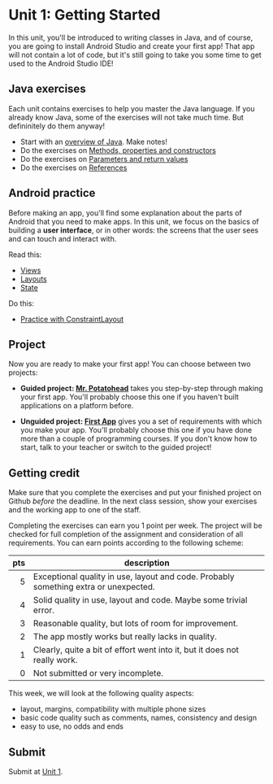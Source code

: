# Unit 1: Getting Started

In this unit, you'll be introduced to writing classes in Java, and of course, you are going to install Android Studio and create your first app! That app will not contain a lot of code, but it's still going to take you some time to get used to the Android Studio IDE!


## Java exercises

Each unit contains exercises to help you master the Java language. If you already know Java, some of the exercises will not take much time. But defininitely do them anyway!

- Start with an [overview of Java](https://www.youtube.com/watch?v=UaxRRO9175A). Make notes!
- Do the exercises on [Methods, properties and constructors](/java-exercises/classes)
- Do the exercises on [Parameters and return values](/java-exercises/parameters-and-return-values)
- Do the exercises on [References](/java-exercises/references)


## Android practice

Before making an app, you'll find some explanation about the parts of Android that you need to make apps. In this unit, we focus on the basics of building a **user interface**, or in other words: the screens that the user sees and can touch and interact with.

Read this:

- [Views](/android-reference/views)
- [Layouts](/android-reference/layouts)
- [State](/android-reference/state)

Do this:

- [Practice with ConstraintLayout](https://codelabs.developers.google.com/codelabs/constraint-layout/index.html)


## Project

Now you are ready to make your first app! You can choose between two projects:

- **Guided project: [Mr. Potatohead](/guided/mr-potatohead)** takes you step-by-step through making your first app. You'll probably choose this one if you haven't built applications on a platform before.

- **Unguided project: [First App](/projects/first-app)** gives you a set of requirements with which you make your app. You'll probably choose this one if you have done more than a couple of programming courses. If you don't know how to start, talk to your teacher or switch to the guided project!


## Getting credit

Make sure that you complete the exercises and put your finished project on Github *before* the deadline. In the next class session, show your exercises and the working app to one of the staff.

Completing the exercises can earn you 1 point per week. The project will be checked for full completion of the assignment and consideration of all requirements. You can earn points according to the following scheme:

| pts | description                                                                          |  
| --: | ------------------------------------------------------------------------------------ |  
|   5 | Exceptional quality in use, layout and code. Probably something extra or unexpected. |  
|   4 | Solid quality in use, layout and code. Maybe some trivial error.                     |  
|   3 | Reasonable quality, but lots of room for improvement.                                |  
|   2 | The app mostly works but really lacks in quality.                                    |  
|   1 | Clearly, quite a bit of effort went into it, but it does not really work.            |  
|   0 | Not submitted or very incomplete.                                                    |  

This week, we will look at the following quality aspects:

- layout, margins, compatibility with multiple phone sizes
- basic code quality such as comments, names, consistency and design
- easy to use, no odds and ends


## Submit

Submit at [Unit 1](/submit/unit-1).
